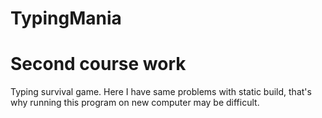 # TypingMania
# Second course work
Typing survival game. Here I have same problems with static build, that's why running this program on new computer may be difficult.
